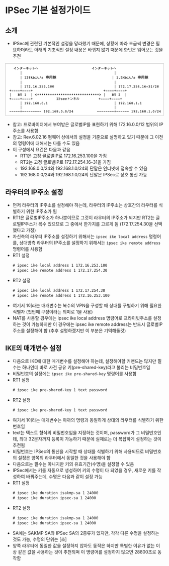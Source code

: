 # IPSec 기본 설정가이드

## 소개

- IPSec에 관련된 기본적인 설정을 망라했기 때문에, 상황에 따라 조금씩 변경은 필요하더라도 아래의 기초적인 설정 내용은 바뀌지 않기 때문에 한번은 읽어보는 것을 추천

![images/ipsec_basic_setup_guide/1.png](images/ipsec_basic_setup_guide/1.png)

- 참고: 프로바이더에서 부여받은 글로벌IP를 표현하기 위해 172.16.0.0/12 범위의 IP주소를 사용함
- 참고: Rev.6.02.16 펌웨어 상에서의 설정을 기준으로 설명하고 있기 때문에 그 이전의 명령어에 대해서는 다를 수도 있음
- 이 구성에서 요건은 다음과 같음
  - RT1은 고정 글로벌IP로 172.16.253.100을 가짐
  - RT2는 고정 글로벌IP로 172.17.254.16-31을 가짐
  - 192.168.0.0/24와 192.168.1.0/24의 단말은 인터넷에 접속할 수 있음
  - 192.168.0.0/24와 192.168.1.0/24의 단말은 IPSec로 상호 통신 가능

## 라우터의 IP주소 설정

- 먼저 라우터의 IP주소를 설정해야 하는데, 라우터의 IP주소는 상호간의 라우터를 식별하기 위한 IP주소가 됨
- RT1은 글로벌IP주소가 하나뿐이므로 그것이 라우터의 IP주소가 되지만 RT2는 글로벌IP주소가 복수 있으므로 그 중에서 한가지를 고르게 됨 (172.17.254.30을 선택했다고 가정)
- 자신측의 라우터 IP주소를 설정하기 위해서는 `ipsec ike local address` 명령어를, 상대방측 라우터의 IP주소를 설정하기 위해서는 `ipsec ike remote address` 명령어를 사용함
- RT1 설정
  ```
  # ipsec ike local address 1 172.16.253.100
  # ipsec ike remote address 1 172.17.254.30
  ```
- RT2 설정
  ```
  # ipsec ike local address 1 172.17.254.30
  # ipsec ike remote address 1 172.16.253.100
  ```
- 여기서 1이라는 매개변수는 복수의 VPN을 구성할 때 상대를 구별하기 위해 필요한 식별자 (첫번째 구성이라는 의미로 1을 사용)
- NAT를 사용할 경우에는 ipsec ike local address 명령어로 프라이빗주소를 설정하는 것이 가능하지만 이 경우에는 ipsec ike remote address는 반드시 글로벌IP주소를 설정해야 함 (추후 설명하겠지만 이 부분은 기억해둘것)

## IKE의 매개변수 설정

- 다음으로 IKE에 대한 매개변수를 설정해야 하는데, 설정해야할 커맨드는 많지만 필수는 하나인데 바로 사전 공유 키(pre-shared-key)라고 불리는 비밀번호임
- 비밀번호의 설정에는 `ipsec ike pre-shared-key` 명령어를 사용함
- RT1 설정
  ```
  # ipsec ike pre-shared-key 1 text password
  ```
- RT2 설정
  ```
  # ipsec ike pre-shared-key 1 text password
  ```
- 여기서 1이라는 매개변수는 아까의 명령과 동일하게 상대의 라우터를 식별하기 위한 번호임
- text는 텍스트 형식의 비밀번호임을 지정하는 것이며, password가 그 비밀번호인데, 최대 32문자까지 등록이 가능하기 때문에 실제로는 더 복잡하게 설정하는 것이 추천됨
- 비밀번호는 IPSec의 통신을 시작할 때 상대를 식별하기 위해 사용되므로 비밀번호의 설정은 양쪽의 라우터에서 동일한 것을 사용해야 함
- 다음으로는 필수는 아니지만 키의 유효기간(수명)을 설정할 수 있음
- IPSec에서는 키를 자동으로 생성하여 키의 수명이 다 되었을 경우, 새로운 키를 작성하여 바꿔주는데, 수명은 다음과 같이 설정 가능
- RT1 설정
  ```
  # ipsec ike duration isakmp-sa 1 24000
  # ipsec ike duration ipsec-sa 1 24000
  ```
- RT2 설정
  ```
  # ipsec ike duration isakmp-sa 1 24000
  # ipsec ike duration ipsec-sa 1 24000
  ```
- SA에는 SAKMP SA와 IPSec SA의 2종류가 있지만, 각각 다른 수명을 설정하는 것도 가능, 수명의 단위는 [초]
- 양쪽 라우터에 동일한 값을 설정하지 않아도 동작은 하지만 특별한 이유가 없는 이상 같은 값을 사용하는 것이 추천되며 이 명령어를 설정하지 않으면 28800초로 동작함
